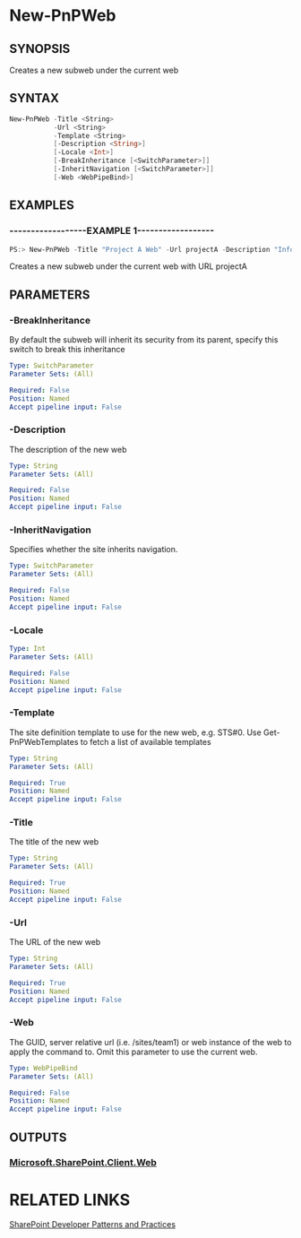 # New-PnPWeb

## SYNOPSIS
Creates a new subweb under the current web

## SYNTAX 

```powershell
New-PnPWeb -Title <String>
           -Url <String>
           -Template <String>
           [-Description <String>]
           [-Locale <Int>]
           [-BreakInheritance [<SwitchParameter>]]
           [-InheritNavigation [<SwitchParameter>]]
           [-Web <WebPipeBind>]
```

## EXAMPLES

### ------------------EXAMPLE 1------------------
```powershell
PS:> New-PnPWeb -Title "Project A Web" -Url projectA -Description "Information about Project A" -Locale 1033 -Template "STS#0"
```

Creates a new subweb under the current web with URL projectA

## PARAMETERS

### -BreakInheritance
By default the subweb will inherit its security from its parent, specify this switch to break this inheritance

```yaml
Type: SwitchParameter
Parameter Sets: (All)

Required: False
Position: Named
Accept pipeline input: False
```

### -Description
The description of the new web

```yaml
Type: String
Parameter Sets: (All)

Required: False
Position: Named
Accept pipeline input: False
```

### -InheritNavigation
Specifies whether the site inherits navigation.

```yaml
Type: SwitchParameter
Parameter Sets: (All)

Required: False
Position: Named
Accept pipeline input: False
```

### -Locale


```yaml
Type: Int
Parameter Sets: (All)

Required: False
Position: Named
Accept pipeline input: False
```

### -Template
The site definition template to use for the new web, e.g. STS#0. Use Get-PnPWebTemplates to fetch a list of available templates

```yaml
Type: String
Parameter Sets: (All)

Required: True
Position: Named
Accept pipeline input: False
```

### -Title
The title of the new web

```yaml
Type: String
Parameter Sets: (All)

Required: True
Position: Named
Accept pipeline input: False
```

### -Url
The URL of the new web

```yaml
Type: String
Parameter Sets: (All)

Required: True
Position: Named
Accept pipeline input: False
```

### -Web
The GUID, server relative url (i.e. /sites/team1) or web instance of the web to apply the command to. Omit this parameter to use the current web.

```yaml
Type: WebPipeBind
Parameter Sets: (All)

Required: False
Position: Named
Accept pipeline input: False
```

## OUTPUTS

### [Microsoft.SharePoint.Client.Web](https://msdn.microsoft.com/en-us/library/microsoft.sharepoint.client.web.aspx)

# RELATED LINKS

[SharePoint Developer Patterns and Practices](http://aka.ms/sppnp)